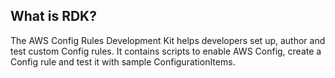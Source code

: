 ## What is RDK?

The AWS Config Rules Development Kit helps developers set up, author and test custom Config rules. It contains scripts to enable AWS Config, create a Config rule and test it with sample ConfigurationItems.
